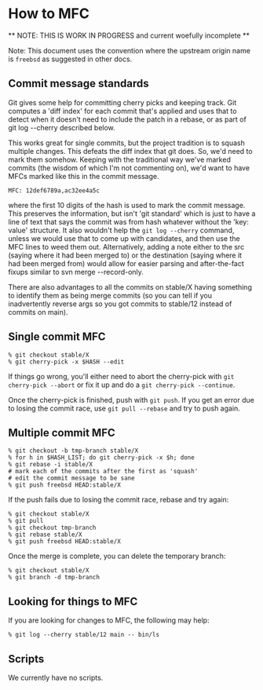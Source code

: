 # How to MFC

** NOTE: THIS IS WORK IN PROGRESS and current woefully incomplete **

Note: This document uses the convention where the upstream origin name
is `freebsd` as suggested in other docs.

## Commit message standards

Git gives some help for committing cherry picks and keeping track. Git computes a 'diff index' for each commit that's applied and uses that to detect when it
doesn't need to include the patch in a rebase, or as part of git log --cherry described below.

This works great for single commits, but the project tradition is to squash multiple changes.
This defeats the diff index that git does. So, we'd need to mark them somehow. Keeping with
the traditional way we've marked commits (the wisdom of which I'm not commenting on), we'd
want to have MFCs marked like this in the commit message.
```
MFC: 12def6789a,ac32ee4a5c
```
where the first 10 digits of the hash is used to mark the commit message. This preserves the information,
but isn't 'git standard' which is just to have a line of text that says the commit was from hash
whatever without the 'key: value' structure. It also wouldn't help the `git log --cherry` command, unless
we would use that to come up with candidates, and then use the MFC lines to weed them out.
Alternatively, adding a note either to the src (saying where it had been merged to) or the destination
(saying where it had been merged from) would allow for easier parsing and after-the-fact fixups
similar to svn merge --record-only.

There are also advantages to all the commits on stable/X having something to identify them as
being merge commits (so you can tell if you inadvertently reverse args so you got commits to stable/12
instead of commits on main).

## Single commit MFC

```
% git checkout stable/X
% git cherry-pick -x $HASH --edit
```

If things go wrong, you'll either need to abort the cherry-pick with `git cherry-pick --abort` or fix it
up and do a `git cherry-pick --continue`.

Once the cherry-pick is finished, push with `git push`.  If you get an error due to losing the commit race,
use `git pull --rebase` and try to push again.

## Multiple commit MFC

```
% git checkout -b tmp-branch stable/X
% for h in $HASH_LIST; do git cherry-pick -x $h; done
% git rebase -i stable/X
# mark each of the commits after the first as 'squash'
# edit the commit message to be sane
% git push freebsd HEAD:stable/X
```

If the push fails due to losing the commit race, rebase and try again:

```
% git checkout stable/X
% git pull
% git checkout tmp-branch
% git rebase stable/X
% git push freebsd HEAD:stable/X
```

Once the merge is complete, you can delete the temporary branch:

```
% git checkout stable/X
% git branch -d tmp-branch
```

## Looking for things to MFC

If you are looking for changes to MFC, the following may help:
```
% git log --cherry stable/12 main -- bin/ls
```

## Scripts

We currently have no scripts.
